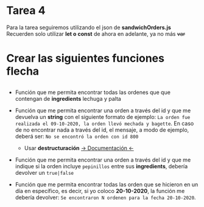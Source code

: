 # Tarea 4

Para la tarea seguiremos utilizando el json de **sandwichOrders.js**
Recuerden solo utilizar **let o const** de ahora en adelante, ya no más ~~var~~


# Crear las siguientes funciones flecha

##
- Función que me permita encontrar todas las ordenes que que contengan de **ingredients** lechuga y palta

- Función que me permita encontrar una orden a través del id y que me devuelva un **string** con el siguiente formato de ejemplo: `La orden fue realizada el 09-10-2020, la orden llevó mechada y bagette`. En caso de no encontrar nada a través del id, el mensaje, a modo de ejemplo, deberá ser: `No se encontró la orden con id 800`
  - Usar **destructuración** [-> Documentación <-](https://developer.mozilla.org/es/docs/Web/JavaScript/Referencia/Operadores/Destructuring_assignment)

- Función que me permita encontrar una orden a través del id y que me indique si la orden incluye `pepinillos` entre sus **ingredients**, debería devolver un `true|false`

- Función que me permita encontrar todas las orden que se hicieron en un día en específico, es decir, si yo coloco **20-10-2020**, la función me debería devolver: `Se encontraron N ordenen para la fecha 20-10-2020`.